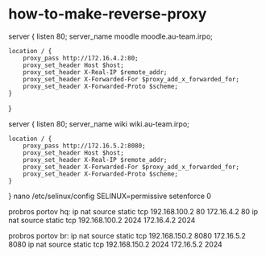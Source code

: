# how-to-make-reverse-proxy
server {
    listen 80;
    server_name moodle moodle.au-team.irpo;

    location / {
        proxy_pass http://172.16.4.2:80;
        proxy_set_header Host $host;
        proxy_set_header X-Real-IP $remote_addr;
        proxy_set_header X-Forwarded-For $proxy_add_x_forwarded_for;
        proxy_set_header X-Forwarded-Proto $scheme;
    }
}

server {
    listen 80;
    server_name wiki wiki.au-team.irpo;

    location / {
        proxy_pass http://172.16.5.2:8080;
        proxy_set_header Host $host;
        proxy_set_header X-Real-IP $remote_addr;
        proxy_set_header X-Forwarded-For $proxy_add_x_forwarded_for;
        proxy_set_header X-Forwarded-Proto $scheme;
    }
}
nano /etc/selinux/config
SELINUX=permissive
setenforce 0

probros portov hq:
ip nat source static tcp 192.168.100.2 80 172.16.4.2 80
ip nat source static tcp 192.168.100.2 2024 172.16.4.2 2024



probros portov br:
ip nat source static tcp 192.168.150.2 8080 172.16.5.2 8080
ip nat source static tcp 192.168.150.2 2024 172.16.5.2 2024

